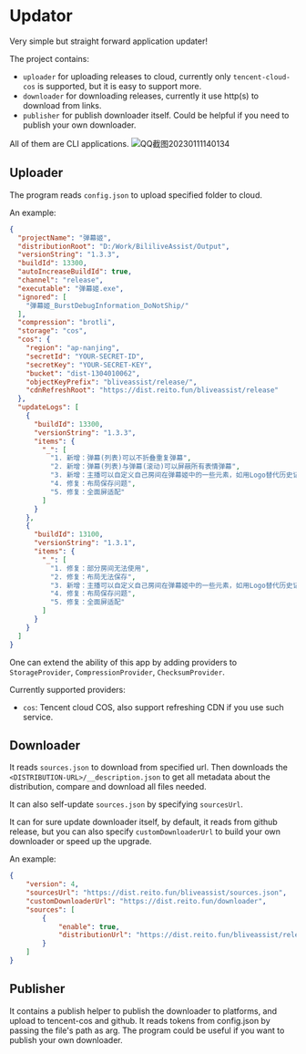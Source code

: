# Updator
Very simple but straight forward application updater!

The project contains:
- `uploader` for uploading releases to cloud, currently only `tencent-cloud-cos` is supported, but it is easy to support more.
- `downloader` for downloading releases, currently it use http(s) to download from links.
- `publisher` for publish downloader itself. Could be helpful if you need to publish your own downloader.

All of them are CLI applications.
![QQ截图20230111140134](https://user-images.githubusercontent.com/29846655/211729461-8b4b7194-1f3f-40a1-b9f6-a1135fe587f7.png)

## Uploader
The program reads `config.json` to upload specified folder to cloud.

An example:
```json
{
  "projectName": "弹幕姬",
  "distributionRoot": "D:/Work/BililiveAssist/Output",
  "versionString": "1.3.3",
  "buildId": 13300,
  "autoIncreaseBuildId": true,
  "channel": "release",
  "executable": "弹幕姬.exe",
  "ignored": [
    "弹幕姬_BurstDebugInformation_DoNotShip/" 
  ],
  "compression": "brotli",
  "storage": "cos",
  "cos": {
    "region": "ap-nanjing",
    "secretId": "YOUR-SECRET-ID",
    "secretKey": "YOUR-SECRET-KEY",
    "bucket": "dist-1304010062",
    "objectKeyPrefix": "bliveassist/release/",
    "cdnRefreshRoot": "https://dist.reito.fun/bliveassist/release"
  },
  "updateLogs": [
    {
      "buildId": 13300,
      "versionString": "1.3.3",
      "items": {
        "_": [
          "1. 新增：弹幕(列表)可以不折叠重复弹幕",
          "2. 新增：弹幕(列表)与弹幕(滚动)可以屏蔽所有表情弹幕",
          "3. 新增：主播可以自定义自己房间在弹幕姬中的一些元素，如用Logo替代历史记录中的文字",
          "4. 修复：布局保存问题",
          "5. 修复：全面屏适配"
        ]
      }
    }, 
    {
      "buildId": 13100,
      "versionString": "1.3.1",
      "items": {
        "_": [
          "1. 修复：部分房间无法使用",
          "2. 修复：布局无法保存",
          "3. 新增：主播可以自定义自己房间在弹幕姬中的一些元素，如用Logo替代历史记录中的文字",
          "4. 修复：布局保存问题",
          "5. 修复：全面屏适配"
        ]
      }
    } 
  ]
}
```

One can extend the ability of this app by adding providers to `StorageProvider`, `CompressionProvider`, `ChecksumProvider`.

Currently supported providers:
- `cos`: Tencent cloud COS, also support refreshing CDN if you use such service. 

## Downloader
It reads `sources.json` to download from specified url. Then downloads the `<DISTRIBUTION-URL>/__description.json` to get all metadata about the distribution, compare and download all files needed.

It can also self-update `sources.json` by specifying `sourcesUrl`.

It can for sure update downloader itself, by default, it reads from github release, but you can also specify `customDownloaderUrl` to build your own downloader or speed up the upgrade.

An example:
```json
{
    "version": 4, 
    "sourcesUrl": "https://dist.reito.fun/bliveassist/sources.json",
    "customDownloaderUrl": "https://dist.reito.fun/downloader",
    "sources": [
        {
            "enable": true,
            "distributionUrl": "https://dist.reito.fun/bliveassist/release"
        }
    ]
}
```
## Publisher
It contains a publish helper to publish the downloader to platforms, and upload to tencent-cos and github. It reads tokens from config.json by passing the file's path as arg. The program could be useful if you want to publish your own downloader.
